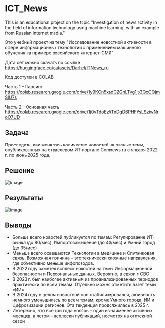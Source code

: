 # ICT_News
This is an educational project on the topic "Investigation of news activity in the field of information technology using machine learning, with an example from Russian internet media."

Это учебный проект на тему "Исследование новостной активности в сфере информационных технологий с применением машинного обучения на примере российского интернет-СМИ"

Дата сет можно скачать по ссылке https://huggingface.co/datasets/Darhel/ITNews_ru 

Код доступен в COLAB

Часть 1 – Парсинг https://colab.research.google.com/drive/1y9KCn5xadCZGnLTvg1jp3QxOQjmSlU7s

Часть 2 – Основная часть https://colab.research.google.com/drive/1j0vTdoEz5TnDgD6PHFVsLSziwNroO7UD

## Задача
Проследить, как менялось количество новостей на разные темы, опубликованных на отраслевом ИТ-портале Comnews.ru с января 2022 г. по июнь 2025 года.


## Решение

![image](https://github.com/user-attachments/assets/24eaee35-16be-41d2-9054-ab2d0c07fc30)


## Результаты

![image](https://github.com/user-attachments/assets/82e05dde-d527-4f4a-9fce-bffdec712e0b)

## Выводы

- Больше всего новостей публикуется по темам: Регулирование ИТ-рынка (до 80/мес), Импортозамещение (до 40/мес) и Умный город (до 35/мес)
- Меньше всего освещаются Технологии в медицине и Спутниковая связь. Возможная причина – это технически сложные направления, где объективно меньше инфоповодов.
- В 2022 году заметен всплеск новостей на темы Информационной безопасности и Персональных данных. Вероятно, в связи с СВО
- В 2023 г. был наиболее активным из проанализированных периодов практически по всем темам. Отдельно можно отметить взлет темы «ИИ»
- В 2024 году в целом новостной фон стабилизировался, активность немного уменьшилась по всем темам, кроме Умного города, ИИ и Цифровизации регионов. Эта тенденция продолжилась в 2025 г.
- Интересно, что все три года ноябрь – один из наименее активных месяцев, а летом – всплески публикаций, несмотря на отпускной сезон



